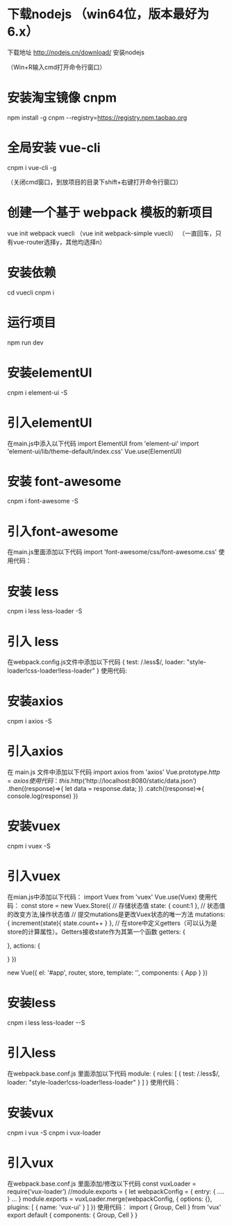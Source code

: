 # 下载nodejs （win64位，版本最好为6.x）
下载地址 http://nodejs.cn/download/
安装nodejs

（Win+R输入cmd打开命令行窗口）

# 安装淘宝镜像 cnpm
npm install -g cnpm --registry=https://registry.npm.taobao.org

# 全局安装 vue-cli
cnpm i vue-cli -g

（关闭cmd窗口，到放项目的目录下shift+右键打开命令行窗口）

# 创建一个基于 webpack 模板的新项目
vue init webpack vuecli
（vue init webpack-simple vuecli）
（一直回车，只有vue-router选择y，其他均选择n）


# 安装依赖
cd vuecli
cnpm i

# 运行项目
npm run dev

# 安装elementUI
cnpm i element-ui -S

# 引入elementUI
在main.js中添入以下代码
import ElementUI from 'element-ui' 
import 'element-ui/lib/theme-default/index.css'
Vue.use(ElementUI)

# 安装 font-awesome
cnpm i font-awesome -S

# 引入font-awesome
在main.js里面添加以下代码
import 'font-awesome/css/font-awesome.css'
使用代码：
<i class="fa fa-fw fa-weibo"></i>

# 安装 less
cnpm i less less-loader -S 

# 引入 less
在webpack.config.js文件中添加以下代码
{
    test: /\.less$/,
    loader: "style-loader!css-loader!less-loader"
}
使用代码:
<style scoped lang='less'>
    .hi {
        color: red;
        font-size: 0.45rem;
        h2 {
        color: blue;
        }
    }
</style>

# 安装axios
cnpm i axios -S

# 引入axios
在 main.js 文件中添加以下代码
import axios from 'axios'
Vue.prototype.$http = axios
使用代码：
this.$http(‘http://localhost:8080/static/data.json’)
.then((response)=>{
let data = response.data;
})
.catch((response)=>{
console.log(response)
})

# 安装vuex
cnpm i vuex -S

# 引入vuex
在mian.js中添加以下代码：
import Vuex from 'vuex'
Vue.use(Vuex)
使用代码：
const store = new Vuex.Store({
  // 存储状态值
  state: {
    count:1
  },
  // 状态值的改变方法,操作状态值
  // 提交mutations是更改Vuex状态的唯一方法
  mutations: {
    increment(state){
      state.count++
    }
  },
  // 在store中定义getters（可以认为是store的计算属性）。Getters接收state作为其第一个函数
  getters: {
    
  },
  actions: { 
    
  }
})

new Vue({
  el: '#app',
  router,
  store,
  template: '<App/>',
  components: { App }
})

# 安装less
cnpm i less less-loader --S

# 引入less
在webpack.base.conf.js 里面添加以下代码
module: {
    rules: [
{
test: /\.less$/,
loader: "style-loader!css-loader!less-loader"
}
]
}
使用代码：
<style lang='less'>
.nav {
      a {
        text-decoration: none;
        margin: auto 20px;
      }
}
</style>

# 安装vux
cnpm i vux -S
cnpm i vux-loader

# 引入vux
在webpack.base.conf.js 里面添加/修改以下代码
const vuxLoader = require(‘vux-loader’)
//module.exports = {
let webpackConfig = {
entry: {
....
}
...
}
module.exports = vuxLoader.merge(webpackConfig, {
    options: {},
    plugins: [
        {
            name: 'vux-ui'
        }
    ]
})
使用代码：
<group>
<cell title="title" value="value"></cell>
</group>
import { Group, Cell } from 'vux'
export default {
  components: {
    Group,
    Cell
  }
}
